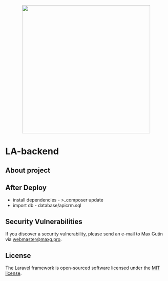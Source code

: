<p align="center"><a href="https://laravel.com" target="_blank"><img src="https://raw.githubusercontent.com/laravel/art/master/logo-lockup/5%20SVG/2%20CMYK/1%20Full%20Color/laravel-logolockup-cmyk-red.svg" width="400"></a></p>

# LA-backend

## About project

## After Deploy
* install dependencies - >_composer update
* import db            - database/apicrm.sql

## Security Vulnerabilities
If you discover a security vulnerability, please send an e-mail to Max Gutin via [webmaster@maxg.pro](mailto:webmaster@maxg.pro).

## License
The Laravel framework is open-sourced software licensed under the [MIT license](https://opensource.org/licenses/MIT).


